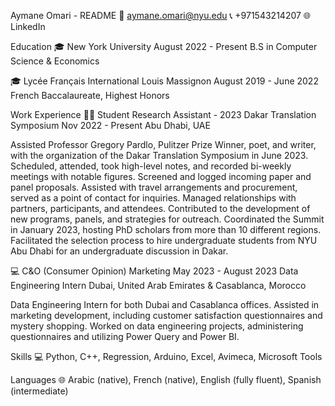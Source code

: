 Aymane Omari - README
📧 aymane.omari@nyu.edu
📞 +971543214207
🌐 LinkedIn

Education
🎓 New York University
August 2022 - Present
B.S in Computer Science & Economics

🎓 Lycée Français International Louis Massignon
August 2019 - June 2022
French Baccalaureate, Highest Honors 

Work Experience
👨‍💻 Student Research Assistant - 2023 Dakar Translation Symposium
Nov 2022 - Present
Abu Dhabi, UAE

Assisted Professor Gregory Pardlo, Pulitzer Prize Winner, poet, and writer, with the organization of the Dakar Translation Symposium in June 2023.
Scheduled, attended, took high-level notes, and recorded bi-weekly meetings with notable figures.
Screened and logged incoming paper and panel proposals.
Assisted with travel arrangements and procurement, served as a point of contact for inquiries.
Managed relationships with partners, participants, and attendees.
Contributed to the development of new programs, panels, and strategies for outreach.
Coordinated the Summit in January 2023, hosting PhD scholars from more than 10 different regions.
Facilitated the selection process to hire undergraduate students from NYU Abu Dhabi for an undergraduate discussion in Dakar.

💻 C&O (Consumer Opinion) Marketing
May 2023 - August 2023
Data Engineering Intern
Dubai, United Arab Emirates & Casablanca, Morocco

Data Engineering Intern for both Dubai and Casablanca offices.
Assisted in marketing development, including customer satisfaction questionnaires and mystery shopping.
Worked on data engineering projects, administering questionnaires and utilizing Power Query and Power BI.

Skills
💻 Python, C++, Regression, Arduino, Excel, Avimeca, Microsoft Tools

Languages
🌐 Arabic (native), French (native), English (fully fluent), Spanish (intermediate)
